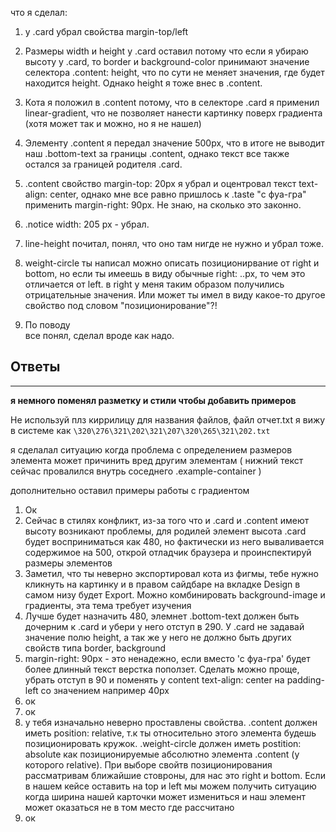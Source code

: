 что я сделал:

1. у .card убрал свойства margin-top/left

2. Размеры width и height у .card оставил потому что если я убираю высоту у .сard,
   то border и background-color принимают значение селектора .content: height,
   что по сути не меняет значения, где будет находится height. Однако height я тоже внес
   в .content.

3. Кота я положил в .content потому, что в селекторе .card я применил linear-gradient,
   что не позволяет нанести картинку поверх градиента (хотя может так и можно, но я не нашел)

4. Элементу .content я передал значение 500px, что в итоге не выводит наш .bottom-text
   за границы .content, однако текст все также остался за границей родителя .card.

5. .content свойство margin-top: 20px я убрал и оцентровал текст text-align: center, однако
   мне все равно пришлось к .taste "с фуа-гра" применить margin-right: 90px. Не знаю,
   на сколько это законно.

6. .notice width: 205 px - убрал.

7. line-height почитал, понял, что оно там нигде не нужно и убрал тоже.

8. weight-circle ты написал можно описать позиционирвание от right и bottom, но если ты имеешь
   в виду обычные right: ..px, то чем это отличается от left. в right у меня таким образом
   получились отрицательные значения. Или может ты имел в виду какое-то другое свойство под словом
   "позиционирование"?!

9. По поводу <br /> все понял, сделал вроде как надо.


## Ответы

------------------------------
**я немного поменял разметку и стили чтобы добавить примеров**

Не используй плз киррилицу для названия файлов, файл отчет.txt я вижу в системе как `\320\276\321\202\321\207\320\265\321\202.txt`

я сделалал ситуацию когда проблема с определением размеров элемента может причинить вред другим элементам ( нижний текст сейчас провалился внутрь соседнего .example-container )

дополнительно оставил примеры работы с градиентом 

1. Ок
2. Сейчас в стилях конфликт, из-за того что и .card и .content имеют высоту возникают проблемы, для родилей элемент высота .card будет восприниматься как 480, но фактически из него вываливается содержимое на 500, открой отладчик браузера и проинспектируй размеры элементов
3. Заметил, что ты неверно экспортировал кота из фигмы, тебе нужно кликнуть на картинку и в правом сайдбаре
   на вкладке Design в самом низу будет Export. Можно комбинировать background-image и градиенты, эта тема требует изучения
4. Лучше будет назначить 480, элемнет .bottom-text должен быть дочерним к .card и убери у него отступ в 290. У .card не задавай значение полю height, а так же у него не должно быть других свойств типа border, background
5. margin-right: 90px - это ненадежно, если вместо 'с фуа-гра' будет более длинный текст верстка поползет. Сделать можно проще, убрать отступ в 90 и поменять у content text-align: center на padding-left со значением например 40px
6. ок
7. ок
8. у тебя изначально неверно проставлены свойства. .content должен иметь position: relative, т.к ты относительно этого элемента будешь позиционировать кружок. .weight-circle должен иметь postition: absolute как позиционируемые абсолютно элемента .content (у которого relative). При выборе свойтв позиционирования рассматривам ближайшие стовроны, для нас это right и bottom. Если в нашем кейсе оставить на top и left мы можем получить ситуацию когда ширина нашей карточки может измениться и наш элемент может оказаться не в том место где рассчитано 
9. ок


